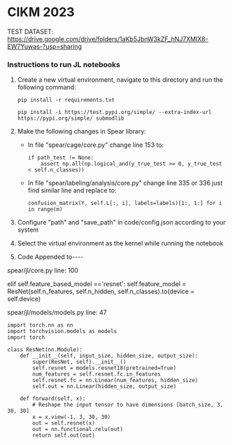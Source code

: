 # CIKM 2023

TEST DATASET: https://drive.google.com/drive/folders/1aKb5JbnW3kZF_hNJ7XMIX8-EW7Yuwas-?usp=sharing


### Instructions to run JL notebooks

1. Create a new virtual environment, navigate to this directory and run the following command:

    ```
    pip install -r requirements.txt
    ```

    ```
    pip install -i https://test.pypi.org/simple/ --extra-index-url https://pypi.org/simple/ submodlib
    ```
2. Make the following changes in Spear library:
    * In file "spear/cage/core.py" change line 153 to:
        ```
        if path_test != None:
            assert np.all(np.logical_and(y_true_test >= 0, y_true_test < self.n_classes))
        ```
    * In file "spear/labeling/analysis/core.py" change line 335 or 336 just find similar line and replace to:
        ```
        confusion_matrix(Y, self.L[:, i], labels=labels)[1:, 1:] for i in range(m)
        ```

3. Configure "path" and "save_path" in code/config.json according to your system

4. Select the virtual environment as the kernel while running the notebook
5. Code Appended to----

spear/jl/core.py line: 100
		
elif self.feature_based_model =='resnet':
    self.feature_model = ResNet(self.n_features, self.n_hidden, self.n_classes).to(device = self.device)
                
spear/jl/models/models.py line: 47
```
import torch.nn as nn
import torchvision.models as models
import torch

class ResNet(nn.Module):
    def __init__(self, input_size, hidden_size, output_size):
        super(ResNet, self).__init__()
        self.resnet = models.resnet18(pretrained=True)
        num_features = self.resnet.fc.in_features
        self.resnet.fc = nn.Linear(num_features, hidden_size)
        self.out = nn.Linear(hidden_size, output_size)

    def forward(self, x):
        # Reshape the input tensor to have dimensions [batch_size, 3, 30, 30]
        x = x.view(-1, 3, 30, 30)
        out = self.resnet(x)
        out = nn.functional.relu(out)
        return self.out(out)
```
	
